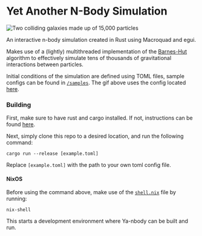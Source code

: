 # Yet Another N-Body Simulation

![Two colliding galaxies made up of 15,000 particles](/samples/galaxy_collision.gif)

An interactive n-body simulation created in Rust using Macroquad and egui.

Makes use of a (lightly) multithreaded implementation of the [Barnes-Hut](https://en.wikipedia.org/wiki/Barnes%E2%80%93Hut_simulation) algorithm to effectively simulate tens of thousands of gravitational interactions between particles.

Initial conditions of the simulation are defined using TOML files, sample configs can be found in [`/samples`](/samples).
The gif above uses the config located [here](samples/galaxy_collision.toml).

### Building
First, make sure to have rust and cargo installed. If not, instructions can be found [here](https://www.rust-lang.org/tools/install).

Next, simply clone this repo to a desired location, and run the following command:
```
cargo run --release [example.toml]
```
Replace `[example.toml]` with the path to your own toml config file.

#### NixOS
Before using the command above, make use of the [`shell.nix`](shell.nix) file by running:
```
nix-shell
```
This starts a development environment where Ya-nbody can be built and run.